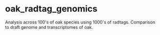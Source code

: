 # oak_radtag_genomics
Analysis across 100's of oak species using 1000's of radtags. Comparison to draft genome and transcriptomes of oak.
